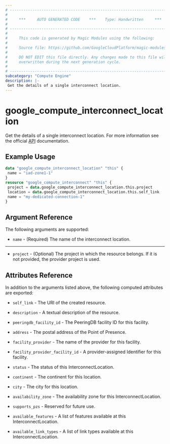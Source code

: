 ```yaml
---
# ----------------------------------------------------------------------------
#
#     ***     AUTO GENERATED CODE    ***    Type: Handwritten     ***
#
# ----------------------------------------------------------------------------
#
#     This code is generated by Magic Modules using the following:
#
#     Source file: https://github.com/GoogleCloudPlatform/magic-modules/tree/main/mmv1/third_party/terraform/website/docs/d/compute_interconnect_location.html.markdown
#
#     DO NOT EDIT this file directly. Any changes made to this file will be
#     overwritten during the next generation cycle.
#
# ----------------------------------------------------------------------------
subcategory: "Compute Engine"
description: |-
 Get the details of a single interconnect location.
---
```


# google_compute_interconnect_location
Get the details of a single interconnect location. For more information see
the official [API](https://cloud.google.com/compute/docs/reference/rest/v1/interconnectLocations/get) documentation.

## Example Usage
```tf
data "google_compute_interconnect_location" "this" {
 name = "iad-zone1-1"
}
resource "google_compute_interconnect" "this" {
 project = data.google_compute_interconnect_location.this.project
 location = data.google_compute_interconnect_location.this.self_link
 name = "my-dedicated-connection-1"
}
```

## Argument Reference
The following arguments are supported:
* `name` - (Required) The name of the interconnect location.
---
* `project` - (Optional) The project in which the resource belongs. If it
 is not provided, the provider project is used.

## Attributes Reference

In addition to the arguments listed above, the following computed attributes are
exported:
* `self_link` - The URI of the created resource.

* `description` - A textual description of the resource.

* `peeringdb_facility_id` - The PeeringDB facility ID for this facility.

* `address` - The postal address of the Point of Presence.

* `facility_provider` - The name of the provider for this facility.

* `facility_provider_facility_id` - A provider-assigned Identifier for this facility.

* `status` - The status of this InterconnectLocation.

* `continent` - The continent for this location.

* `city` - The city for this location.

* `availability_zone` - The availability zone for this InterconnectLocation.

* `supports_pzs` - Reserved for future use.

* `available_features` - A list of features available at this InterconnectLocation.

* `available_link_types` - A list of link types available at this InterconnectLocation.
